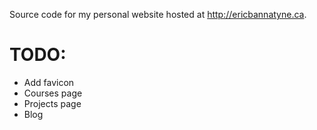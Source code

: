 Source code for my personal website hosted at http://ericbannatyne.ca.

# TODO:
- Add favicon
- Courses page
- Projects page
- Blog

